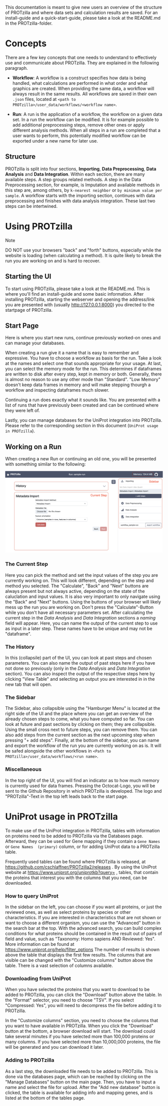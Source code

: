 This documentation is meant to give new users an overview of the structure of PROTzilla and where data sets and calculation results are saved. For an install-guide and a quick-start-guide, please take a look at the README.md in the PROTzilla-folder.

# Concepts
There are a few key concepts that one needs to understand to effectively use and communicate about PROTzilla. They are explained in the following paragraph.

- **Workflow**: A workflow is a construct specifies how data is being handled, what calculations are performed in what order and what graphics are created.  When providing the same data, a workflow will always result in the same results. All workflows are saved in their own `.json` files, located at `<path to PROTzilla>/user_data/workflows/<workflow name>`.

- **Run**: A run is the application of a workflow, the workflow on a given data set. In a run the workflow can be modified. It is for example possible to add additional preprocessing steps, remove other ones or apply different analysis methods. When all steps in a run are completed that a user wants to perform, this potentially modified workflow can be exported under a new name for later use.


## Structure
PROTzilla is split into four sections, **Importing**, **Data Preprocessing**, **Data Analysis** and **Data Integration**. Within each section, there are many available steps. A step groups related methods. A step in the Data Preprocessing section, for example, is Imputation and available methods in this step are, among others, by `k-nearest neighbor` or `by minimum value per sample`. A workflow starts with the importing section, continues with data preprocessing and finishes with data analysis integration. These last two steps can be intertwined.


# Using PROTzilla

> [!NOTE]
> DO NOT use your browsers "back" and "forth" buttons, especially while the website is loading (when calculating a method). It is quite likely to break the run you are working on and is hard to recover.

## Starting the UI
To start using PROTzilla, please take a look at the README.md. This is where you'll find an install-guide and some basic information.
After installing PROTzilla, starting the webserver and opening the address/link you are presented with (usually http://127.0.0.1:8000) you directed to the startpage of PROTzilla.

## Start Page
Here is where you start new runs, continue previously worked-on ones and can manage your databases.

When creating a run give it a name that is easy to remember and expressive. You have to choose a workflow as basis for the run. Take a look at the names and select one that sounds appropriate for your usage. At last, you can select the memory mode for the run. This determines if dataframes are written to disk after every step, kept in memory or both. Generally, there is almost no reason to use any other mode than "Standard". "Low Memory" doesn't keep data frames in memory and will make stepping thourgh a workflow and inspecting dataframes much slower.

Continuing a run does exactly what it sounds like. You are presented with a list of runs that have previously been created and can be continued where they were left of.

Lastly, you can manage databases for the UniProt integration into PROTzilla. Please refer to the corresponding section in this document (`UniProt usage in PROTzilla`).

## Working on a Run
When creating a new Run or continuing an old one, you will be presented with something similar to the following:

![PROTzilla UI](images/run_basic_overview.png)

### The Current Step
Here you can pick the method and set the input values of the step you are currently working on. This will look different, depending on the step and method you selected. The "Calculate", "Back" and "Next" buttons are always present but not always active, depending on the state of the caluclation and input values.
It is also very important to only navigate using the "Back" and "Next" buttons. Using the buttons of your browser will likely mess up the run you are working on. Don't press the "Calculate"-Button while you don't have all necessary parameters set.
After calculating the current step in the *Data Analysis* and *Data Integration* sections a *naming* field will appear. Here, you can name the output of the current step to use as input in a later step. These names have to be unique and may not be "dataframe".


### The History
In this (collapsile) part of the UI, you can look at past steps and chosen parameters. You can also name the output of past steps here if you have not done so previously (only in the *Data Analysis* and *Data Integration* section). You can also inspect the output of the respective steps here by clicking "View Table" and selecting an output you are interested in in the new tab that will open.


### The Sidebar
The Sidebar, also collapsible using the "Hamburger Menu" is located at the right side of the UI and the place where you can get an overview of the already chosen steps to come, what you have computed so far. You can look at future and past sections by clicking on them; they are collapsible. Using the small cross next to future steps, you can remove them. You can also add steps from the current section as the next upcoming step when pressing "+ add steps".
Finally, at the bottom of the sidebar, you can name and export the workflow of the run you are currently working on as is. It will be safed alongside the other workflows in `<Path to PROTzilla>/user_data/workflows/<run name>`.


### Miscellaneous
In the top right of the UI, you will find an indicator as to how much memory is currently used for data frames. Pressing the Octocat-Logo, you will be sent to the Github Repository in which PROTzilla is developed. The logo and "PROTzilla"-Text in the top left leads back to the start page.


# UniProt usage in PROTzilla
To make use of the UniProt integration in PROTzilla, tables with information on
proteins need to be added to PROTzilla via the Databases page. Afterward, they
can be used for Gene mapping if they contain a `Gene Names` or `Gene Names 
(primary)` column, or for adding UniProt data to a PROTzilla table.

Frequently used tables can be found where PROTzilla is released, at 
https://github.com/cschlaffner/PROTzilla2/releases .
By using the UniProt website at https://www.uniprot.org/uniprotkb?query= , 
tables, that contain the proteins that interest you with the columns that you
need, can be downloaded.


### How to query UniProt

In the sidebar on the left, you can choose if you want all proteins, or just
the reviewed ones, as well as select proteins by species or other 
characteristics. If you are interested in characteristics that are not shown or
want to choose a different organism, you can use the "Advanced" button in the
search bar at the top. With the advanced search, you can build complex 
conditions for what proteins should be contained in the result out of pairs of
field and value, such as "Taxonomy: Homo sapiens AND Reviewed: Yes". More
information can be found at https://www.uniprot.org/help/filter_options
The number of results is shown above the table that displays the first few
results. The columns that are visible can be changed with the 
"Customize columns" button above the table. There is a vast selection of 
columns available.


### Downloading from UniProt

When you have selected the proteins that you want to download to be added to
PROTzilla, you can click the "Download" button above the table. In the "Format"
selector, you need to choose "TSV". If you select "Compressed: Yes", you will
need to decompress the file before adding it to PROTzilla.

In the "Customize columns" section, you need to choose the columns that you
want to have available in PROTzilla. When you click the "Download" button at
the bottom, a browser download will start. The download could take several 
minutes if you have selected more than 100,000 proteins or many columns. If you
have selected more than 10,000,000 proteins, the file will be generated and you
can download it later.


### Adding to PROTzilla

As a last step, the downloaded file needs to be added to PROTzilla. This is
done via the databases page, which can be reached by clicking on the "Manage 
Databases" button on the main page. Then, you have to input a name and select 
the file for upload. After the "Add new database" button is clicked, the table
is available for adding info and mapping genes, and is listed at the bottom of
the tables page.
